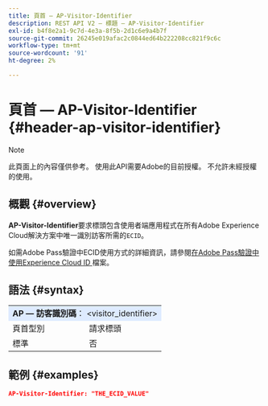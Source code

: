 ```yaml
---
title: 頁首 — AP-Visitor-Identifier
description: REST API V2 — 標題 — AP-Visitor-Identifier
exl-id: b4f8e2a1-9c7d-4e3a-8f5b-2d1c6e9a4b7f
source-git-commit: 26245e019afac2c0844ed64b222208cc821f9c6c
workflow-type: tm+mt
source-wordcount: '91'
ht-degree: 2%

---
```



# 頁首 — AP-Visitor-Identifier {#header-ap-visitor-identifier}

>[!NOTE]
>
> 此頁面上的內容僅供參考。 使用此API需要Adobe的目前授權。 不允許未經授權的使用。

## 概觀 {#overview}

<b>AP-Visitor-Identifier</b>要求標頭包含使用者端應用程式在所有Adobe Experience Cloud解決方案中唯一識別訪客所需的`ECID`。

如需Adobe Pass驗證中ECID使用方式的詳細資訊，請參閱[在Adobe Pass驗證中使用Experience Cloud ID ](../../../../features-premium/analytics/exp-cloud-id-authn.md)檔案。

## 語法 {#syntax}

<table style="table-layout:auto">
   <tr>
      <td style="background-color: #DEEBFF;" colspan="2"><b>AP — 訪客識別碼</b>： &lt;visitor_identifier&gt;</td>
   </tr>
   <tr>
      <td>頁首型別</td>
      <td>請求標頭</td>
   </tr>
   <tr>
      <td>標準</td>
      <td>否</td>
   </tr>
</table>

## 範例 {#examples}

```JSON
AP-Visitor-Identifier: "THE_ECID_VALUE"
```
